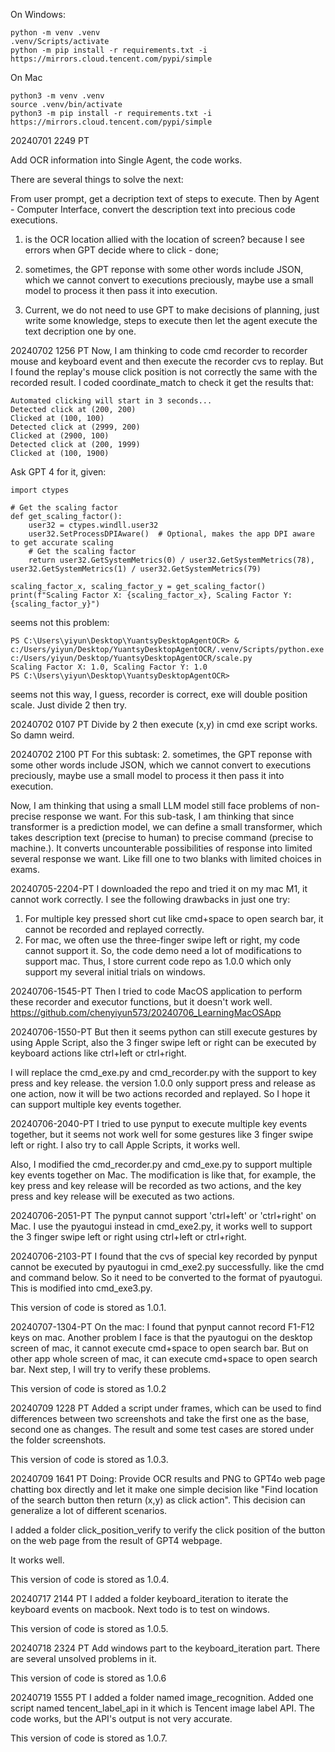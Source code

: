 On Windows:
```
python -m venv .venv
.venv/Scripts/activate
python -m pip install -r requirements.txt -i https://mirrors.cloud.tencent.com/pypi/simple
```

On Mac
```
python3 -m venv .venv
source .venv/bin/activate
python3 -m pip install -r requirements.txt -i https://mirrors.cloud.tencent.com/pypi/simple
```




20240701 2249 PT


Add OCR information into Single Agent, the code works.

There are several things to solve the next:

From user prompt, get a decription text of steps to execute.
Then by Agent - Computer Interface, convert the description text into precious code executions.

1. is the OCR location allied with the location of screen? because I see errors when GPT decide where to click - done;
2. sometimes, the GPT reponse with some other words include JSON, which we cannot convert to executions preciously, maybe use a small model to process it then pass it into execution.

3. Current, we do not need to use GPT to make decisions of planning, just write some knowledge, steps to execute then let the agent execute the text decription one by one. 


20240702 1256 PT
Now, I am thinking to code cmd recorder to recorder mouse and keyboard event and then execute the recorder cvs to replay.
But I found the replay's mouse click position is not correctly the same with the recorded result.
I coded coordinate_match to check it get the results that:
```
Automated clicking will start in 3 seconds...
Detected click at (200, 200)
Clicked at (100, 100)
Detected click at (2999, 200)
Clicked at (2900, 100)
Detected click at (200, 1999)
Clicked at (100, 1900)
```

Ask GPT 4 for it, given:
```
import ctypes

# Get the scaling factor
def get_scaling_factor():
    user32 = ctypes.windll.user32
    user32.SetProcessDPIAware()  # Optional, makes the app DPI aware to get accurate scaling
    # Get the scaling factor
    return user32.GetSystemMetrics(0) / user32.GetSystemMetrics(78), user32.GetSystemMetrics(1) / user32.GetSystemMetrics(79)

scaling_factor_x, scaling_factor_y = get_scaling_factor()
print(f"Scaling Factor X: {scaling_factor_x}, Scaling Factor Y: {scaling_factor_y}")
```

seems not this problem: 
```
PS C:\Users\yiyun\Desktop\YuantsyDesktopAgentOCR> & c:/Users/yiyun/Desktop/YuantsyDesktopAgentOCR/.venv/Scripts/python.exe c:/Users/yiyun/Desktop/YuantsyDesktopAgentOCR/scale.py
Scaling Factor X: 1.0, Scaling Factor Y: 1.0
PS C:\Users\yiyun\Desktop\YuantsyDesktopAgentOCR>
```
seems not this way, I guess, recorder is correct, exe will double position scale.
Just divide 2 then try. 

20240702 0107 PT
Divide by 2 then execute (x,y) in cmd exe script works. So damn weird. 


20240702 2100 PT
For this subtask:
2. sometimes, the GPT reponse with some other words include JSON, which we cannot convert to executions preciously, maybe use a small model to process it then pass it into execution.

Now, I am thinking that using a small LLM model still face problems of non-precise response we want. 
For this sub-task, I am thinking that since transformer is a prediction model, we can define a small transformer, which takes description text (precise to human) to precise command (precise to machine.). It converts uncounterable possibilities of response into limited several response we want. Like fill one to two blanks with limited choices in exams. 


20240705-2204-PT
I downloaded the repo and tried it on my mac M1, it cannot work correctly.
I see the following drawbacks in just one try:
1. For multiple key pressed short cut like cmd+space to open search bar, it cannot be recorded and replayed correctly.
2. For mac, we often use the three-finger swipe left or right, my code cannot support it.
So, the code demo need a lot of modifications to support mac. 
Thus, I store current code repo as 1.0.0 which only support my several initial trials on windows. 


20240706-1545-PT
Then I tried to code MacOS application to perform these recorder and executor functions, but it doesn't work well.
https://github.com/chenyiyun573/20240706_LearningMacOSApp


20240706-1550-PT
But then it seems python can still execute gestures by using Apple Script, also the 3 finger swipe left or right can be executed by keyboard actions like ctrl+left or ctrl+right.

I will replace the cmd_exe.py and cmd_recorder.py with the support to key press and key release. the version 1.0.0 only support press and release as one action, now it will be two actions recorded and replayed. So I hope it can support multiple key events together. 


20240706-2040-PT
I tried to use pynput to execute multiple key events together, but it seems not work well for some gestures like 3 finger swipe left or right.
I also try to call Apple Scripts, it works well. 


Also, I modified the cmd_recorder.py and cmd_exe.py to support multiple key events together on Mac. The modification is like that, for example, the key press and key release will be recorded as two actions, and the key press and key release will be executed as two actions.

20240706-2051-PT
The pynput cannot support 'ctrl+left' or 'ctrl+right' on Mac. I use the pyautogui instead in cmd_exe2.py, it works well to support the 3 finger swipe left or right using ctrl+left or ctrl+right.


20240706-2103-PT
I found that the cvs of special key recorded by pynput cannot be executed by pyautogui in cmd_exe2.py successfully.
like the cmd and command below. So it need to be converted to the format of pyautogui.
This is modified into cmd_exe3.py.

This version of code is stored as 1.0.1. 


20240707-1304-PT
On the mac:
I found that pynput cannot record F1-F12 keys on mac. Another problem I face is that the pyautogui on the desktop screen of mac, it cannot execute cmd+space to open search bar. But on other app whole screen of mac, it can execute cmd+space to open search bar.
Next step, I will try to verify these problems.

This version of code is stored as 1.0.2



20240709 1228 PT
Added a script under frames, which can be used to find differences between two screenshots and take the first one as the base, second one as changes.
The result and some test cases are stored under the folder screenshots.

This version of code is stored as 1.0.3.


20240709 1641 PT
Doing: Provide OCR results and PNG to GPT4o web page chatting box directly and let it make one simple decision like "Find location of the search button then return (x,y) as click action". This decision can generalize a lot of different scenarios. 

I added a folder click_position_verify to verify the click position of the button on the web page from the result of GPT4 webpage. 

It works well. 

This version of code is stored as 1.0.4.


20240717 2144 PT
I added a folder keyboard_iteration to iterate the keyboard events on macbook.
Next todo is to test on windows. 

This version of code is stored as 1.0.5.


20240718 2324 PT 
Add windows part to the keyboard_iteration part. 
There are several unsolved problems in it.

This version of code is stored as 1.0.6


20240719 1555 PT
I added a folder named image_recognition. Added one script named tencent_label_api in it which is Tencent image label API. 
The code works, but the API's output is not very accurate. 

This version of code is stored as 1.0.7.

